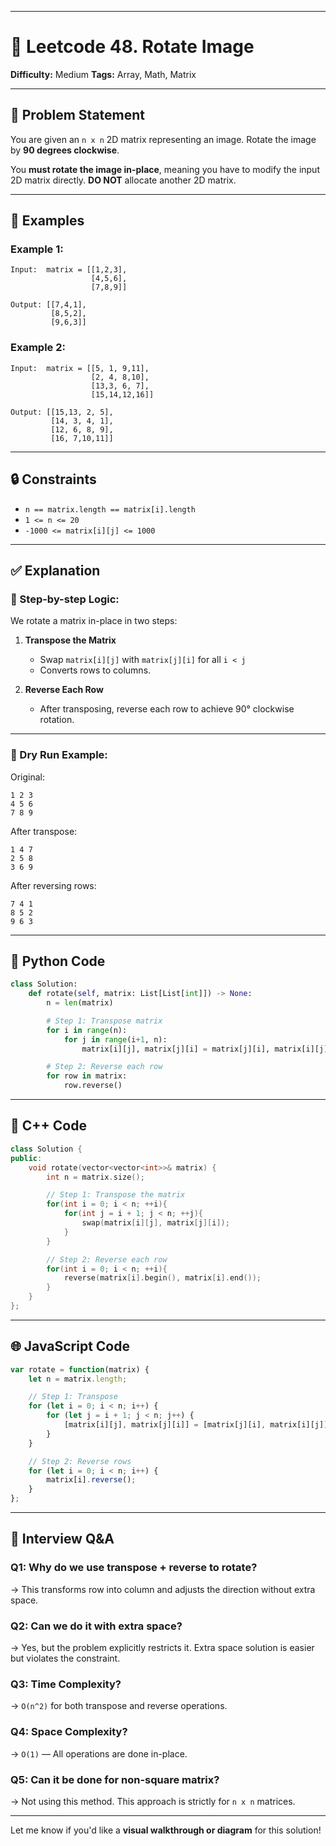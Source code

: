
---

# 📘 Leetcode 48. Rotate Image

**Difficulty:** Medium
**Tags:** Array, Math, Matrix

---

## 📝 Problem Statement

You are given an `n x n` 2D matrix representing an image. Rotate the image by **90 degrees clockwise**.

You **must rotate the image in-place**, meaning you have to modify the input 2D matrix directly.
**DO NOT** allocate another 2D matrix.

---

## 🧪 Examples

### Example 1:

```
Input:  matrix = [[1,2,3],
                  [4,5,6],
                  [7,8,9]]

Output: [[7,4,1],
         [8,5,2],
         [9,6,3]]
```

### Example 2:

```
Input:  matrix = [[5, 1, 9,11],
                  [2, 4, 8,10],
                  [13,3, 6, 7],
                  [15,14,12,16]]

Output: [[15,13, 2, 5],
         [14, 3, 4, 1],
         [12, 6, 8, 9],
         [16, 7,10,11]]
```

---

## 🔒 Constraints

* `n == matrix.length == matrix[i].length`
* `1 <= n <= 20`
* `-1000 <= matrix[i][j] <= 1000`

---

## ✅ Explanation

### 🔁 Step-by-step Logic:

We rotate a matrix in-place in two steps:

1. **Transpose the Matrix**

   * Swap `matrix[i][j]` with `matrix[j][i]` for all `i < j`
   * Converts rows to columns.

2. **Reverse Each Row**

   * After transposing, reverse each row to achieve 90° clockwise rotation.

---

### 🧠 Dry Run Example:

Original:

```
1 2 3
4 5 6
7 8 9
```

After transpose:

```
1 4 7
2 5 8
3 6 9
```

After reversing rows:

```
7 4 1
8 5 2
9 6 3
```

---

## 🐍 Python Code

```python
class Solution:
    def rotate(self, matrix: List[List[int]]) -> None:
        n = len(matrix)

        # Step 1: Transpose matrix
        for i in range(n):
            for j in range(i+1, n):
                matrix[i][j], matrix[j][i] = matrix[j][i], matrix[i][j]

        # Step 2: Reverse each row
        for row in matrix:
            row.reverse()
```

---

## 💠 C++ Code

```cpp
class Solution {
public:
    void rotate(vector<vector<int>>& matrix) {
        int n = matrix.size();

        // Step 1: Transpose the matrix
        for(int i = 0; i < n; ++i){
            for(int j = i + 1; j < n; ++j){
                swap(matrix[i][j], matrix[j][i]);
            }
        }

        // Step 2: Reverse each row
        for(int i = 0; i < n; ++i){
            reverse(matrix[i].begin(), matrix[i].end());
        }
    }
};
```

---

## 🌐 JavaScript Code

```javascript
var rotate = function(matrix) {
    let n = matrix.length;

    // Step 1: Transpose
    for (let i = 0; i < n; i++) {
        for (let j = i + 1; j < n; j++) {
            [matrix[i][j], matrix[j][i]] = [matrix[j][i], matrix[i][j]];
        }
    }

    // Step 2: Reverse rows
    for (let i = 0; i < n; i++) {
        matrix[i].reverse();
    }
};
```

---

## 💬 Interview Q\&A

### Q1: Why do we use transpose + reverse to rotate?

→ This transforms row into column and adjusts the direction without extra space.

### Q2: Can we do it with extra space?

→ Yes, but the problem explicitly restricts it. Extra space solution is easier but violates the constraint.

### Q3: Time Complexity?

→ `O(n^2)` for both transpose and reverse operations.

### Q4: Space Complexity?

→ `O(1)` — All operations are done in-place.

### Q5: Can it be done for non-square matrix?

→ Not using this method. This approach is strictly for `n x n` matrices.

---

Let me know if you'd like a **visual walkthrough or diagram** for this solution!
